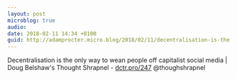 ```yaml
---
layout: post
microblog: true
audio: 
date: 2018-02-11 14:34 +0100
guid: http://adamprocter.micro.blog/2018/02/11/decentralisation-is-the.html
---
```

Decentralisation is the only way to wean people off capitalist social media | Doug Belshaw's Thought Shrapnel - [dctr.pro/247](http://dctr.pro/247) @thoughshrapnel


